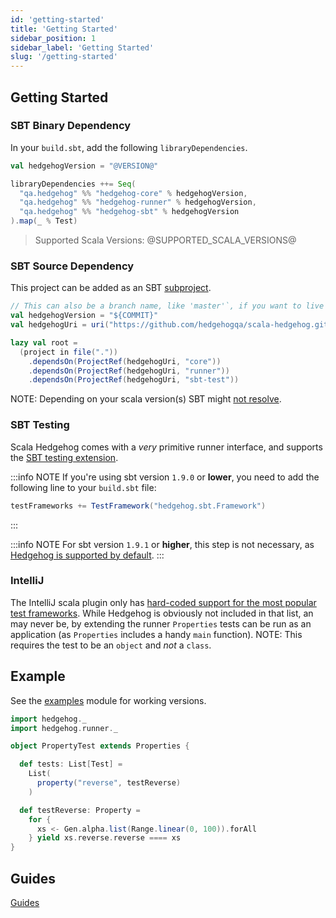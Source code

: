 ```yaml
---
id: 'getting-started'
title: 'Getting Started'
sidebar_position: 1
sidebar_label: 'Getting Started'
slug: '/getting-started'
---
```


## Getting Started


### SBT Binary Dependency

In your `build.sbt`, add the following `libraryDependencies`.

```scala
val hedgehogVersion = "@VERSION@"

libraryDependencies ++= Seq(
  "qa.hedgehog" %% "hedgehog-core" % hedgehogVersion,
  "qa.hedgehog" %% "hedgehog-runner" % hedgehogVersion,
  "qa.hedgehog" %% "hedgehog-sbt" % hedgehogVersion
).map(_ % Test)

```
> Supported Scala Versions: @SUPPORTED_SCALA_VERSIONS@

### SBT Source Dependency

This project can be added as an SBT [subproject](https://www.scala-sbt.org/1.x/docs/Multi-Project.html).

```scala
// This can also be a branch name, like 'master'`, if you want to live on the edge
val hedgehogVersion = "${COMMIT}"
val hedgehogUri = uri("https://github.com/hedgehogqa/scala-hedgehog.git#" + hedgehogVersion)

lazy val root =
  (project in file("."))
    .dependsOn(ProjectRef(hedgehogUri, "core"))
    .dependsOn(ProjectRef(hedgehogUri, "runner"))
    .dependsOn(ProjectRef(hedgehogUri, "sbt-test"))
```

NOTE: Depending on your scala version(s) SBT might [not resolve](https://github.com/sbt/sbt/issues/2901).

### SBT Testing

Scala Hedgehog comes with a _very_ primitive runner interface, and supports the
[SBT testing extension](https://www.scala-sbt.org/1.x/docs/Testing.html#Using+Extensions).

:::info NOTE
If you're using sbt version `1.9.0` or **lower**, you need to add the following line to your `build.sbt` file:
```scala
testFrameworks += TestFramework("hedgehog.sbt.Framework")
```
:::

:::info NOTE
For sbt version `1.9.1` or **higher**, this step is not necessary, as [Hedgehog is supported by default](https://github.com/sbt/sbt/pull/7287).
:::

### IntelliJ

The IntelliJ scala plugin only has
[hard-coded support for the most popular test frameworks](https://github.com/JetBrains/intellij-scala/tree/idea183.x/scala/runners/src/org/jetbrains/plugins/scala/testingSupport).
While Hedgehog is obviously not included in that list, an may never  be, by extending the runner
`Properties` tests can be run as an application (as `Properties` includes a handy `main` function).
NOTE: This requires the test to be an `object` and _not_ a `class`.

## Example

See the [examples](https://github.com/hedgehogqa/scala-hedgehog/tree/master/example/shared/src/main/scala/hedgehog/examples/) module for working versions.

```scala
import hedgehog._
import hedgehog.runner._

object PropertyTest extends Properties {

  def tests: List[Test] =
    List(
      property("reverse", testReverse)
    )

  def testReverse: Property =
    for {
      xs <- Gen.alpha.list(Range.linear(0, 100)).forAll
    } yield xs.reverse.reverse ==== xs
}
```

## Guides

[Guides](guides/)

